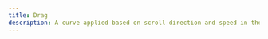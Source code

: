 ```yaml
---
title: Drag
description: A curve applied based on scroll direction and speed in the vertex shader.
---
```

